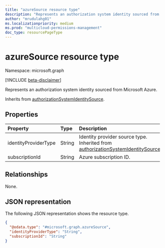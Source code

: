 ```yaml
---
title: "azureSource resource type"
description: "Represents an authorization system identity sourced from Microsoft Azure."
author: "mrudulahg01"
ms.localizationpriority: medium
ms.prod: "multicloud-permissions-management"
doc_type: resourcePageType
---
```


# azureSource resource type

Namespace: microsoft.graph

[!INCLUDE [beta-disclaimer](../../includes/beta-disclaimer.md)]

Represents an authorization system identity sourced from Microsoft Azure.

Inherits from [authorizationSystemIdentitySource](../resources/authorizationsystemidentitysource.md).

## Properties
|Property|Type|Description|
|:---|:---|:---|
|identityProviderType|String|Identity provider source type. Inherited from [authorizationSystemIdentitySource](../resources/authorizationsystemidentitysource.md).|
|subscriptionId|String|Azure subscription ID.|

## Relationships
None.

## JSON representation
The following JSON representation shows the resource type.
<!-- {
  "blockType": "resource",
  "@odata.type": "microsoft.graph.azureSource"
}
-->
``` json
{
  "@odata.type": "#microsoft.graph.azureSource",
  "identityProviderType": "String",
  "subscriptionId": "String"
}
```

